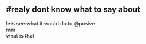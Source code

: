 #realy dont know what to say about
----------------------------------
lets see what it would do to
@posive
<br>mm</br>
<tab>what is that
</tab>
